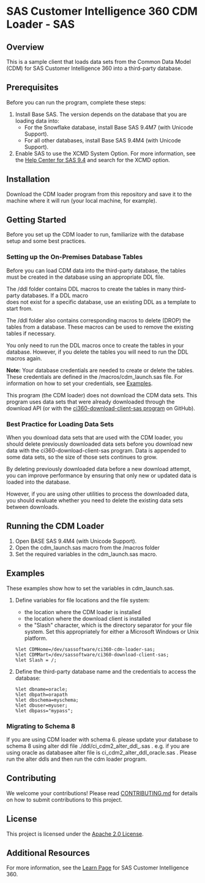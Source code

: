 #  SAS Customer Intelligence 360 CDM Loader - SAS

## Overview
This is a sample client that loads data sets from the Common Data Model (CDM) for SAS Customer Intelligence 360 
into a third-party database.

<!--- ## What's New -->

## Prerequisites
Before you can run the program, complete these steps:
1. Install Base SAS. The version depends on the database that you are loading data into:
      * For the Snowflake database, install Base SAS 9.4M7 (with Unicode Support).
      * For all other databases, install Base SAS 9.4M4 (with Unicode Support).
2. Enable SAS to use the XCMD System Option. For more information, see the 
  [Help Center for SAS 9.4](https://go.documentation.sas.com/?cdcId=pgmsascdc&cdcVersion=9.4_3.4) and search for the 
  XCMD option.

## Installation
Download the CDM loader program from this repository and save it to the machine where it will run (your local machine, 
for example).

## Getting Started
Before you set up the CDM loader to run, familiarize with the database setup and some best practices.

### Setting up the On-Premises Database Tables
Before you can load CDM data into the third-party database, the tables must be created in the database using
an appropriate DDL file.

The /ddl folder contains DDL macros to create the tables in many third-party databases. If a DDL macro  
does not exist for a specific database, use an existing DDL as a template to start from.

The /ddl folder also contains corresponding macros to delete (DROP) the tables from a database. These 
macros can be used to remove the existing tables if necessary.

You only need to run the DDL macros once to create the tables in your database. However, if you delete the tables you will need 
to run the DDL macros again.

**Note:** Your database credentials are needed to create or delete the tables. These credentials are defined in the 
/macros/cdm_launch.sas file. For information on how to set your credentials, see [Examples](#examples).

This program (the CDM loader) does not download the CDM data sets. This program uses data sets that
were already downloaded through the download API (or with the 
[ci360-download-client-sas program](https://github.com/sassoftware/ci360-download-client-sas) on GitHub).

### Best Practice for Loading Data Sets
When you download data sets that are used with the CDM loader, you should delete previously downloaded 
data sets before you download new data with the ci360-download-client-sas program. Data is appended to some data sets, 
so the size of those sets continues to grow.

By deleting previously downloaded data before a new download attempt, you can improve performance by ensuring that 
only new or updated data is loaded into the database.

However, if you are using other utilities to process the downloaded data, you should evaluate whether you need to delete 
the existing data sets between downloads.

## Running the CDM Loader

1. Open BASE SAS 9.4M4 (with Unicode Support).
2. Open the cdm_launch.sas macro from the /macros folder
3. Set the required variables in the cdm_launch.sas macro.


## Examples

These examples show how to set the variables in cdm_launch.sas.

1. Define variables for file locations and the file system:
   * the location where the CDM loader is installed
   * the location where the download client is installed
   * the "Slash" character, which is the directory separator for your file system. Set this appropriately for either
     a Microsoft Windows or Unix platform.
     
   ```
   %let CDMHome=/dev/sassoftware/ci360-cdm-loader-sas;
   %let CDMMart=/dev/sassoftware/ci360-download-client-sas;
   %let Slash = /;
   ```

2. Define the third-party database name and the credentials to access the database:
   ```
   %let dbname=oracle;
   %let dbpath=orapath
   %let dbschema=myschema;
   %let dbuser=myuser;
   %let dbpass="mypass";
   ```

### Migrating to Schema 8
If you are using CDM loader with schema 6. please update your database  to schema 8 using alter ddl file  ./ddl/ci_cdm2_alter_ddl_<dbname>.sas .
e.g. if you are using oracle as databasee alter file is ci_cdm2_alter_ddl_oracle.sas .
Please run the alter ddls and then run the cdm loader program.

<!-- ### Troubleshooting -->


## Contributing

We welcome your contributions! Please read [CONTRIBUTING.md](CONTRIBUTING.md) for details on how to submit contributions to this project.

## License

This project is licensed under the [Apache 2.0 License](LICENSE).

## Additional Resources
For more information, see the [Learn Page](https://support.sas.com/en/software/customer-intelligence-360-support.html) for SAS Customer Intelligence 360.
